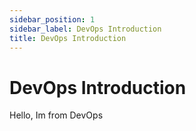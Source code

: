 ```yaml
---
sidebar_position: 1
sidebar_label: DevOps Introduction
title: DevOps Introduction
---
```


# DevOps Introduction

Hello, Im from DevOps